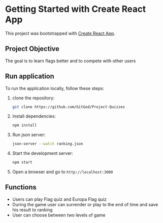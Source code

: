 # Getting Started with Create React App

This project was bootstrapped with [Create React App](https://github.com/facebook/create-react-app).

## Project Objective 
The goal is to learn flags better and to compete with other users


## Run application
To run the application locally, follow these steps:

1. clone the repository:
    ```sh
    git clone https://github.com/GitGod/Project-Quizzes
    ```

2.  Install dependencies:
    ```sh
    npm install
    ```

3. Run json server:
    ```sh
    json-server --watch ranking.json
    ```

4. Start the development server:
    ```sh
    npm start
    ```

5. Open a browser and go to `http://localhost:3000`

## Functions
- Users can play Flag quiz and Europa Flag quiz
- During the game user can surrender or play to the end of time and save his result to ranking
- User can choose between two levels of game

